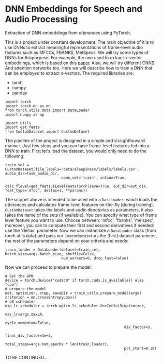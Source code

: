 # DNN Embeddings for Speech and Audio Processing
Extraction of DNN embeddings from utterances using PyTorch.

This is a project under constant development. The main objective of it is to use DNNs to extract meaningful representations of frame-level audio features such as MFCCs, FBANKS, MelSpecs. We will try some types of DNNs for thispurpose. For example, the one used to extract x-vector embeddings, which is based on this [paper](https://www.danielpovey.com/files/2018_icassp_xvectors.pdf). Also, we will try different CNNS. And attention networks too.
Here we will describe how to train a DNN that can be employed to extract x-vectors.
The required libraries are:

- torch
- numpy
- pandas

```
import torch
import torch.nn as nn
from torch.utils.data import DataLoader
import numpy as np

import utils
import get_feats
from CustomDataset import CustomDataset
```

The pipeline of the project is designed in a simple and straightforward manner. Just few steps and you can have frame-level features fed into a DNN to train.
First let's load the dataset, you would only need to do the following:

```
train_set = CustomDataset(file_labels='data/sleepiness/labels/labels.csv', audio_dir=task_audio_dir, 
                          name_set='train', online=True,
                          calc_flevel=get_feats.FLevelFeatsTorch(save=True, out_dir=out_dir, feat_type='mfcc', deltas=1, **params))

```
The snippet above is intended to be used with a `DataLoader`, which loads the utterances and calculates frame-level features on-the-fly (during training). `CustomDataset` takes the labels and audio directories as parameters, it also takes the name of the sets (if available). You can specify what type of frame level feature you want to use. Choose between: 'mfcc', 'fbanks', 'melspec'; moreover, you can to compute their first and second derivatives if needed: use the 'deltas' parameter. Now we can instantiate a `DataLoader` class (from torch.utils.data) and pass our `CustomDataset` as the (first) dataset parameter, the rest of the parameters depend on your criteria and needs:

```                       
train_loader = DataLoader(dataset=train_set, batch_size=args.batch_size, shuffle=False,
                          num_workers=0, drop_last=False)
```

Now we can proceed to prepare the model:

```
# Set the GPU
device = torch.device("cuda:0" if torch.cuda.is_available() else "cpu")
# prepare the model
net, optimizer, step, saveDir = train_utils.prepare_model(args)
criterion = nn.CrossEntropyLoss()
# LR scheduler
exp_lr_scheduler = torch.optim.lr_scheduler.OneCycleLR(optimizer,
                                                       max_lr=args.maxLR,
                                                       cycle_momentum=False,
                                                       div_factor=5,
                                                       final_div_factor=1e+3,
                                                       total_steps=args.num_epochs * len(train_loader),
                                                       pct_start=0.15)
```

TO BE CONTINUED...

